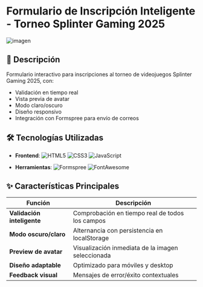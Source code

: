 # Formulario de Inscripción Inteligente - Torneo Splinter Gaming 2025

![imagen](https://github.com/user-attachments/assets/98ba6f69-a7ed-44fc-bc90-4688fe99f021)


## 📝 Descripción

Formulario interactivo para inscripciones al torneo de videojuegos Splinter Gaming 2025, con:

- Validación en tiempo real
- Vista previa de avatar
- Modo claro/oscuro
- Diseño responsivo
- Integración con Formspree para envío de correos

## 🛠 Tecnologías Utilizadas

- **Frontend**:
  ![HTML5](https://img.shields.io/badge/HTML5-E34F26?style=flat&logo=html5&logoColor=white)
  ![CSS3](https://img.shields.io/badge/CSS3-1572B6?style=flat&logo=css3&logoColor=white)
  ![JavaScript](https://img.shields.io/badge/JavaScript-F7DF1E?style=flat&logo=javascript&logoColor=black)

- **Herramientas**:
  ![Formspree](https://img.shields.io/badge/Formspree-Form)
  ![FontAwesome](https://img.shields.io/badge/Font_Awesome-Icons-528DD7?logo=font-awesome)

## ✨ Características Principales

| Función | Descripción |
|---------|-------------|
| **Validación inteligente** | Comprobación en tiempo real de todos los campos |
| **Modo oscuro/claro** | Alternancia con persistencia en localStorage |
| **Preview de avatar** | Visualización inmediata de la imagen seleccionada |
| **Diseño adaptable** | Optimizado para móviles y desktop |
| **Feedback visual** | Mensajes de error/éxito contextuales |
